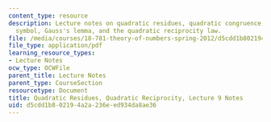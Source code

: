 ```yaml
---
content_type: resource
description: Lecture notes on quadratic residues, quadratic congruence, the Legendre
  symbol, Gauss's lemma, and the quadratic reciprocity law.
file: /media/courses/18-781-theory-of-numbers-spring-2012/d5cdd1b802194a2a236eed934da8ae36_MIT18_781S12_lec9.pdf
file_type: application/pdf
learning_resource_types:
- Lecture Notes
ocw_type: OCWFile
parent_title: Lecture Notes
parent_type: CourseSection
resourcetype: Document
title: Quadratic Residues, Quadratic Reciprocity, Lecture 9 Notes
uid: d5cdd1b8-0219-4a2a-236e-ed934da8ae36
---
```

